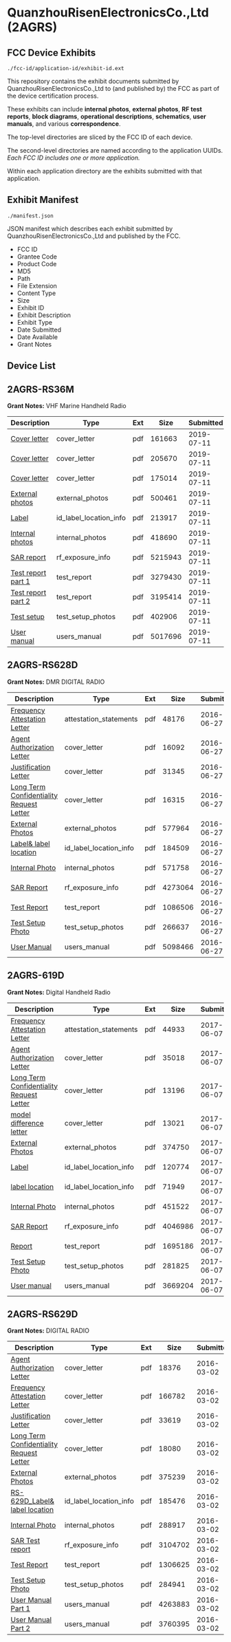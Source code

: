 # QuanzhouRisenElectronicsCo.,Ltd (2AGRS)
## FCC Device Exhibits

```
./fcc-id/application-id/exhibit-id.ext
```

This repository contains the exhibit documents submitted by QuanzhouRisenElectronicsCo.,Ltd to (and published by) the FCC as part of the device certification process.

These exhibits can include **internal photos**, **external photos**, **RF test reports**, **block diagrams**, **operational descriptions**, **schematics**, **user manuals**, and various **correspondence**.

The top-level directories are sliced by the FCC ID of each device.

The second-level directories are named according to the application UUIDs. *Each FCC ID includes one or more application.*

Within each application directory are the exhibits submitted with that application. 

## Exhibit Manifest

```
./manifest.json
```

JSON manifest which describes each exhibit submitted by QuanzhouRisenElectronicsCo.,Ltd and published by the FCC.

- FCC ID
- Grantee Code
- Product Code
- MD5
- Path
- File Extension
- Content Type
- Size
- Exhibit ID
- Exhibit Description
- Exhibit Type
- Date Submitted
- Date Available
- Grant Notes

## Device List
## 2AGRS-RS36M
**Grant Notes:** VHF Marine Handheld Radio

| Description | Type | Ext | Size | Submitted | Available |
| ----------- | ---- | --- | ---- | --------- | --------- |
| [Cover letter](2AGRS-RS36M/9047e8cac4eb436305c2f15187826225/4352395.pdf) | cover_letter | pdf | 161663 | 2019-07-11 | 2019-07-11 |
| [Cover letter](2AGRS-RS36M/9047e8cac4eb436305c2f15187826225/4352396.pdf) | cover_letter | pdf | 205670 | 2019-07-11 | 2019-07-11 |
| [Cover letter](2AGRS-RS36M/9047e8cac4eb436305c2f15187826225/4352397.pdf) | cover_letter | pdf | 175014 | 2019-07-11 | 2019-07-11 |
| [External photos](2AGRS-RS36M/9047e8cac4eb436305c2f15187826225/4352398.pdf) | external_photos | pdf | 500461 | 2019-07-11 | 2019-07-11 |
| [Label](2AGRS-RS36M/9047e8cac4eb436305c2f15187826225/4352399.pdf) | id_label_location_info | pdf | 213917 | 2019-07-11 | 2019-07-11 |
| [Internal photos](2AGRS-RS36M/9047e8cac4eb436305c2f15187826225/4352400.pdf) | internal_photos | pdf | 418690 | 2019-07-11 | 2019-07-11 |
| [SAR report](2AGRS-RS36M/9047e8cac4eb436305c2f15187826225/4352404.pdf) | rf_exposure_info | pdf | 5215943 | 2019-07-11 | 2019-07-11 |
| [Test report part 1](2AGRS-RS36M/9047e8cac4eb436305c2f15187826225/4352406.pdf) | test_report | pdf | 3279430 | 2019-07-11 | 2019-07-11 |
| [Test report part 2](2AGRS-RS36M/9047e8cac4eb436305c2f15187826225/4352407.pdf) | test_report | pdf | 3195414 | 2019-07-11 | 2019-07-11 |
| [Test setup](2AGRS-RS36M/9047e8cac4eb436305c2f15187826225/4352408.pdf) | test_setup_photos | pdf | 402906 | 2019-07-11 | 2019-07-11 |
| [User manual](2AGRS-RS36M/9047e8cac4eb436305c2f15187826225/4352409.pdf) | users_manual | pdf | 5017696 | 2019-07-11 | 2019-07-11 |
## 2AGRS-RS628D
**Grant Notes:** DMR DIGITAL RADIO

| Description | Type | Ext | Size | Submitted | Available |
| ----------- | ---- | --- | ---- | --------- | --------- |
| [Frequency Attestation Letter](2AGRS-RS628D/7e1eba835d4c4dc6428cd67ee9be115b/3041316.pdf) | attestation_statements | pdf | 48176 | 2016-06-27 | 2016-06-27 |
| [Agent Authorization Letter](2AGRS-RS628D/7e1eba835d4c4dc6428cd67ee9be115b/3041315.pdf) | cover_letter | pdf | 16092 | 2016-06-27 | 2016-06-27 |
| [Justification Letter](2AGRS-RS628D/7e1eba835d4c4dc6428cd67ee9be115b/3041317.pdf) | cover_letter | pdf | 31345 | 2016-06-27 | 2016-06-27 |
| [Long Term Confidentiality Request Letter](2AGRS-RS628D/7e1eba835d4c4dc6428cd67ee9be115b/3041319.pdf) | cover_letter | pdf | 16315 | 2016-06-27 | 2016-06-27 |
| [External Photos](2AGRS-RS628D/7e1eba835d4c4dc6428cd67ee9be115b/3041322.pdf) | external_photos | pdf | 577964 | 2016-06-27 | 2016-06-27 |
| [Label& label location](2AGRS-RS628D/7e1eba835d4c4dc6428cd67ee9be115b/3041318.pdf) | id_label_location_info | pdf | 184509 | 2016-06-27 | 2016-06-27 |
| [Internal Photo](2AGRS-RS628D/7e1eba835d4c4dc6428cd67ee9be115b/3041324.pdf) | internal_photos | pdf | 571758 | 2016-06-27 | 2016-06-27 |
| [SAR Report](2AGRS-RS628D/7e1eba835d4c4dc6428cd67ee9be115b/3041326.pdf) | rf_exposure_info | pdf | 4273064 | 2016-06-27 | 2016-06-27 |
| [Test Report](2AGRS-RS628D/7e1eba835d4c4dc6428cd67ee9be115b/3041323.pdf) | test_report | pdf | 1086506 | 2016-06-27 | 2016-06-27 |
| [Test Setup Photo](2AGRS-RS628D/7e1eba835d4c4dc6428cd67ee9be115b/3041333.pdf) | test_setup_photos | pdf | 266637 | 2016-06-27 | 2016-06-27 |
| [User Manual](2AGRS-RS628D/7e1eba835d4c4dc6428cd67ee9be115b/3041334.pdf) | users_manual | pdf | 5098466 | 2016-06-27 | 2016-06-27 |
## 2AGRS-619D
**Grant Notes:** Digital Handheld Radio

| Description | Type | Ext | Size | Submitted | Available |
| ----------- | ---- | --- | ---- | --------- | --------- |
| [Frequency Attestation Letter](2AGRS-619D/6bc5f1dbc0460e34d75963335aadf7ea/3416384.pdf) | attestation_statements | pdf | 44933 | 2017-06-07 | 2017-06-07 |
| [Agent Authorization Letter](2AGRS-619D/6bc5f1dbc0460e34d75963335aadf7ea/3416383.pdf) | cover_letter | pdf | 35018 | 2017-06-07 | 2017-06-07 |
| [Long Term Confidentiality Request Letter](2AGRS-619D/6bc5f1dbc0460e34d75963335aadf7ea/3416385.pdf) | cover_letter | pdf | 13196 | 2017-06-07 | 2017-06-07 |
| [model difference letter](2AGRS-619D/6bc5f1dbc0460e34d75963335aadf7ea/3416386.pdf) | cover_letter | pdf | 13021 | 2017-06-07 | 2017-06-07 |
| [External Photos](2AGRS-619D/6bc5f1dbc0460e34d75963335aadf7ea/3416390.pdf) | external_photos | pdf | 374750 | 2017-06-07 | 2017-06-07 |
| [Label](2AGRS-619D/6bc5f1dbc0460e34d75963335aadf7ea/3416392.pdf) | id_label_location_info | pdf | 120774 | 2017-06-07 | 2017-06-07 |
| [label location](2AGRS-619D/6bc5f1dbc0460e34d75963335aadf7ea/3416405.pdf) | id_label_location_info | pdf | 71949 | 2017-06-07 | 2017-06-07 |
| [Internal Photo](2AGRS-619D/6bc5f1dbc0460e34d75963335aadf7ea/3416391.pdf) | internal_photos | pdf | 451522 | 2017-06-07 | 2017-06-07 |
| [SAR Report](2AGRS-619D/6bc5f1dbc0460e34d75963335aadf7ea/3416404.pdf) | rf_exposure_info | pdf | 4046986 | 2017-06-07 | 2017-06-07 |
| [Report](2AGRS-619D/6bc5f1dbc0460e34d75963335aadf7ea/3416397.pdf) | test_report | pdf | 1695186 | 2017-06-07 | 2017-06-07 |
| [Test Setup Photo](2AGRS-619D/6bc5f1dbc0460e34d75963335aadf7ea/3416393.pdf) | test_setup_photos | pdf | 281825 | 2017-06-07 | 2017-06-07 |
| [User manual](2AGRS-619D/6bc5f1dbc0460e34d75963335aadf7ea/3416407.pdf) | users_manual | pdf | 3669204 | 2017-06-07 | 2017-06-07 |
## 2AGRS-RS629D
**Grant Notes:** DIGITAL RADIO

| Description | Type | Ext | Size | Submitted | Available |
| ----------- | ---- | --- | ---- | --------- | --------- |
| [Agent Authorization Letter](2AGRS-RS629D/168227b24bc1a49efa96555e368564a8/2917144.pdf) | cover_letter | pdf | 18376 | 2016-03-02 | 2016-03-02 |
| [Frequency Attestation Letter](2AGRS-RS629D/168227b24bc1a49efa96555e368564a8/2917145.pdf) | cover_letter | pdf | 166782 | 2016-03-02 | 2016-03-02 |
| [Justification Letter](2AGRS-RS629D/168227b24bc1a49efa96555e368564a8/2917146.pdf) | cover_letter | pdf | 33619 | 2016-03-02 | 2016-03-02 |
| [Long Term Confidentiality Request Letter](2AGRS-RS629D/168227b24bc1a49efa96555e368564a8/2917147.pdf) | cover_letter | pdf | 18080 | 2016-03-02 | 2016-03-02 |
| [External Photos](2AGRS-RS629D/168227b24bc1a49efa96555e368564a8/2917152.pdf) | external_photos | pdf | 375239 | 2016-03-02 | 2016-03-02 |
| [RS-629D_Label& label location](2AGRS-RS629D/168227b24bc1a49efa96555e368564a8/2917155.pdf) | id_label_location_info | pdf | 185476 | 2016-03-02 | 2016-03-02 |
| [Internal Photo](2AGRS-RS629D/168227b24bc1a49efa96555e368564a8/2917154.pdf) | internal_photos | pdf | 288917 | 2016-03-02 | 2016-03-02 |
| [SAR Test report](2AGRS-RS629D/168227b24bc1a49efa96555e368564a8/2917157.pdf) | rf_exposure_info | pdf | 3104702 | 2016-03-02 | 2016-03-02 |
| [Test Report](2AGRS-RS629D/168227b24bc1a49efa96555e368564a8/2917153.pdf) | test_report | pdf | 1306625 | 2016-03-02 | 2016-03-02 |
| [Test Setup Photo](2AGRS-RS629D/168227b24bc1a49efa96555e368564a8/2917159.pdf) | test_setup_photos | pdf | 284941 | 2016-03-02 | 2016-03-02 |
| [User Manual Part 1](2AGRS-RS629D/168227b24bc1a49efa96555e368564a8/2917148.pdf) | users_manual | pdf | 4263883 | 2016-03-02 | 2016-03-02 |
| [User Manual Part 2](2AGRS-RS629D/168227b24bc1a49efa96555e368564a8/2917156.pdf) | users_manual | pdf | 3760395 | 2016-03-02 | 2016-03-02 |
